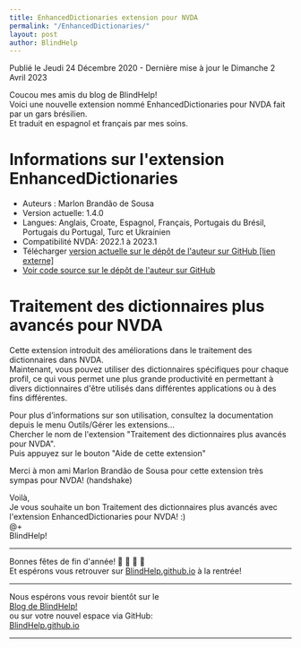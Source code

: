 ```yaml
---
title: EnhancedDictionaries extension pour NVDA
permalink: "/EnhancedDictionaries/"
layout: post
author: BlindHelp
---
```


<footer>Publié le Jeudi 24 Décembre 2020 - Dernière mise à jour le Dimanche 2 Avril 2023</footer>


Coucou mes amis du blog de BlindHelp!    
Voici une nouvelle extension nommé EnhancedDictionaries pour NVDA fait  par un gars brésilien.    
Et traduit en espagnol et français par mes soins.    

# Informations sur l'extension EnhancedDictionaries #

* Auteurs : Marlon Brandão de Sousa
* Version actuelle: 1.4.0
* Langues: Anglais, Croate, Espagnol, Français, Portugais du Brésil, Portugais du Portugal, Turc et Ukrainien
* Compatibilité NVDA: 2022.1 à 2023.1
* Télécharger [version actuelle sur le dépôt de l'auteur sur GitHub [lien externe]](https://github.com/marlon-sousa/EnhancedDictionaries/releases/download/1.4.0/EnhancedDictionaries-1.4.0.nvda-addon)
* [Voir code source sur le dépôt de l'auteur sur GitHub](https://github.com/marlon-sousa/EnhancedDictionaries)

# Traitement des dictionnaires plus avancés pour NVDA #

Cette extension introduit des améliorations dans le traitement des dictionnaires dans NVDA.    
Maintenant, vous pouvez utiliser des dictionnaires spécifiques pour chaque profil, ce qui vous permet une plus grande productivité en permettant à divers dictionnaires d'être utilisés dans différentes applications ou à des fins différentes.   

Pour plus d’informations sur son utilisation, consultez la documentation depuis le menu Outils/Gérer les extensions...    
Chercher le nom de l'extension "Traitement des dictionnaires plus avancés pour NVDA".    
Puis appuyez sur le bouton "Aide de cette extension"    

Merci à mon ami Marlon Brandão de Sousa pour cette extension très sympas pour NVDA! (handshake)    

Voilà,    
Je vous souhaite un bon Traitement des dictionnaires plus avancés  avec  l'extension EnhancedDictionaries pour NVDA! :)    
@+    
BlindHelp!    

---

Bonnes fêtes de fin d'année! 🎄 🎅 🎉 🎁    
Et espérons vous retrouver sur [BlindHelp.github.io](https://blindhelp.github.io/) à la rentrée!    

---

Nous espérons vous revoir bientôt sur le      
[Blog de BlindHelp!](http://blindhelp.blogspot.fr/)                    
ou sur  votre nouvel espace via GitHub:                     
[BlindHelp.github.io](https://blindhelp.github.io)                    

---